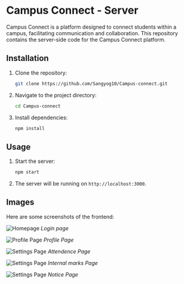 # Campus Connect - Server

Campus Connect is a platform designed to connect students within a campus, facilitating communication and collaboration. This repository contains the server-side code for the Campus Connect platform.

## Installation

1. Clone the repository:
   ```sh
   git clone https://github.com/Sangyog10/Campus-connect.git
   ```
2. Navigate to the project directory:
   ```sh
   cd Campus-connect
   ```
3. Install dependencies:
   ```sh
   npm install
   ```

## Usage

1. Start the server:
   ```sh
   npm start
   ```
2. The server will be running on `http://localhost:3000`.

## Images

Here are some screenshots of the frontend:

![Homepage](public/WhatsApp%20Image%202025-03-04%20at%209.07.10%20AM.jpeg)
_Login page_

![Profile Page](/public/WhatsApp%20Image%202025-03-04%20at%209.06.32%20AM.jpeg)
_Profile Page_

![Settings Page](/public/WhatsApp%20Image%202025-03-04%20at%209.06.25%20AM.jpeg)
_Attendence Page_

![Settings Page](/public/WhatsApp%20Image%202025-03-04%20at%209.06.28%20AM.jpeg)
_Internal marks Page_

![Settings Page](</public/WhatsApp%20Image%202025-03-04%20at%209.06.26%20AM%20(1).jpeg>)
_Notice Page_
